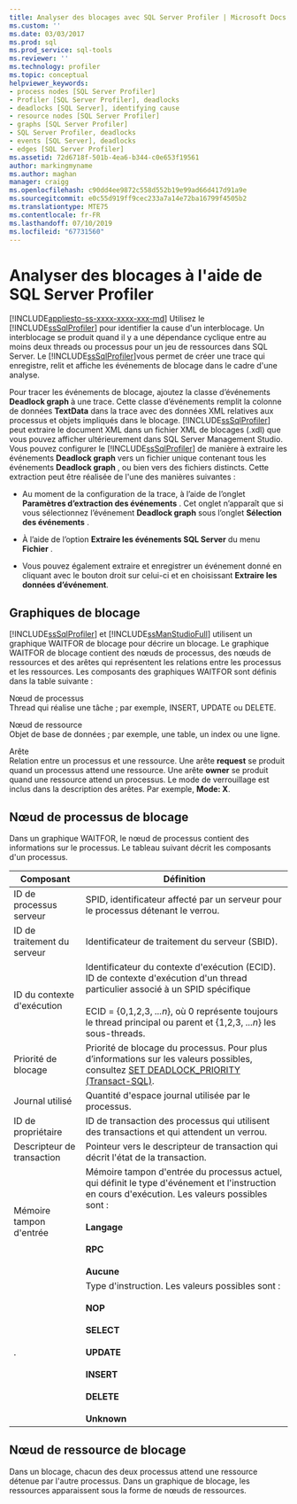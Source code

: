 ```yaml
---
title: Analyser des blocages avec SQL Server Profiler | Microsoft Docs
ms.custom: ''
ms.date: 03/03/2017
ms.prod: sql
ms.prod_service: sql-tools
ms.reviewer: ''
ms.technology: profiler
ms.topic: conceptual
helpviewer_keywords:
- process nodes [SQL Server Profiler]
- Profiler [SQL Server Profiler], deadlocks
- deadlocks [SQL Server], identifying cause
- resource nodes [SQL Server Profiler]
- graphs [SQL Server Profiler]
- SQL Server Profiler, deadlocks
- events [SQL Server], deadlocks
- edges [SQL Server Profiler]
ms.assetid: 72d6718f-501b-4ea6-b344-c0e653f19561
author: markingmyname
ms.author: maghan
manager: craigg
ms.openlocfilehash: c90dd4ee9872c558d552b19e99ad66d417d91a9e
ms.sourcegitcommit: e0c55d919ff9cec233a7a14e72ba16799f4505b2
ms.translationtype: MTE75
ms.contentlocale: fr-FR
ms.lasthandoff: 07/10/2019
ms.locfileid: "67731560"
---
```

# <a name="analyze-deadlocks-with-sql-server-profiler"></a>Analyser des blocages à l'aide de SQL Server Profiler
[!INCLUDE[appliesto-ss-xxxx-xxxx-xxx-md](../../includes/appliesto-ss-xxxx-xxxx-xxx-md.md)]
  Utilisez le [!INCLUDE[ssSqlProfiler](../../includes/sssqlprofiler-md.md)] pour identifier la cause d'un interblocage. Un interblocage se produit quand il y a une dépendance cyclique entre au moins deux threads ou processus pour un jeu de ressources dans SQL Server. Le [!INCLUDE[ssSqlProfiler](../../includes/sssqlprofiler-md.md)]vous permet de créer une trace qui enregistre, relit et affiche les événements de blocage dans le cadre d'une analyse.  
  
 Pour tracer les événements de blocage, ajoutez la classe d’événements **Deadlock graph** à une trace. Cette classe d’événements remplit la colonne de données **TextData** dans la trace avec des données XML relatives aux processus et objets impliqués dans le blocage. [!INCLUDE[ssSqlProfiler](../../includes/sssqlprofiler-md.md)] peut extraire le document XML dans un fichier XML de blocages (.xdl) que vous pouvez afficher ultérieurement dans SQL Server Management Studio. Vous pouvez configurer le [!INCLUDE[ssSqlProfiler](../../includes/sssqlprofiler-md.md)] de manière à extraire les événements **Deadlock graph** vers un fichier unique contenant tous les événements **Deadlock graph** , ou bien vers des fichiers distincts. Cette extraction peut être réalisée de l'une des manières suivantes :  
  
-   Au moment de la configuration de la trace, à l’aide de l’onglet **Paramètres d’extraction des événements** . Cet onglet n’apparaît que si vous sélectionnez l’événement **Deadlock graph** sous l’onglet **Sélection des événements** .  
  
-   À l’aide de l’option **Extraire les événements SQL Server** du menu **Fichier** .  
  
-   Vous pouvez également extraire et enregistrer un événement donné en cliquant avec le bouton droit sur celui-ci et en choisissant **Extraire les données d’événement**.  
  
## <a name="deadlock-graphs"></a>Graphiques de blocage  
 [!INCLUDE[ssSqlProfiler](../../includes/sssqlprofiler-md.md)] et [!INCLUDE[ssManStudioFull](../../includes/ssmanstudiofull-md.md)] utilisent un graphique WAITFOR de blocage pour décrire un blocage. Le graphique WAITFOR de blocage contient des nœuds de processus, des nœuds de ressources et des arêtes qui représentent les relations entre les processus et les ressources. Les composants des graphiques WAITFOR sont définis dans la table suivante :  
  
 Nœud de processus  
 Thread qui réalise une tâche ; par exemple, INSERT, UPDATE ou DELETE.  
  
 Nœud de ressource  
 Objet de base de données ; par exemple, une table, un index ou une ligne.  
  
 Arête  
 Relation entre un processus et une ressource. Une arête **request** se produit quand un processus attend une ressource. Une arête **owner** se produit quand une ressource attend un processus. Le mode de verrouillage est inclus dans la description des arêtes. Par exemple, **Mode: X**.  
  
## <a name="deadlock-process-node"></a>Nœud de processus de blocage  
 Dans un graphique WAITFOR, le nœud de processus contient des informations sur le processus. Le tableau suivant décrit les composants d'un processus.  
  
|Composant|Définition|  
|---------------|----------------|  
|ID de processus serveur|SPID, identificateur affecté par un serveur pour le processus détenant le verrou.|  
|ID de traitement du serveur|Identificateur de traitement du serveur (SBID).|  
|ID du contexte d'exécution|Identificateur du contexte d'exécution (ECID). ID de contexte d'exécution d'un thread particulier associé à un SPID spécifique<br /><br /> ECID = {0,1,2,3, *...n*}, où 0 représente toujours le thread principal ou parent et {1,2,3, *...n*} les sous-threads.|  
|Priorité de blocage|Priorité de blocage du processus. Pour plus d’informations sur les valeurs possibles, consultez [SET DEADLOCK_PRIORITY &#40;Transact-SQL&#41;](../../t-sql/statements/set-deadlock-priority-transact-sql.md).|  
|Journal utilisé|Quantité d'espace journal utilisée par le processus.|  
|ID de propriétaire|ID de transaction des processus qui utilisent des transactions et qui attendent un verrou.|  
|Descripteur de transaction|Pointeur vers le descripteur de transaction qui décrit l'état de la transaction.|  
|Mémoire tampon d'entrée|Mémoire tampon d'entrée du processus actuel, qui définit le type d'événement et l'instruction en cours d'exécution. Les valeurs possibles sont :<br /><br /> **Langage**<br /><br /> **RPC**<br /><br /> **Aucune**|  
|.|Type d'instruction. Les valeurs possibles sont :<br /><br /> **NOP**<br /><br /> **SELECT**<br /><br /> **UPDATE**<br /><br /> **INSERT**<br /><br /> **DELETE**<br /><br /> **Unknown**|  
  
## <a name="deadlock-resource-node"></a>Nœud de ressource de blocage  
 Dans un blocage, chacun des deux processus attend une ressource détenue par l'autre processus. Dans un graphique de blocage, les ressources apparaissent sous la forme de nœuds de ressources.  
  
  
